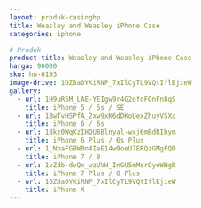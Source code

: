 ```yaml
---
layout: produk-casinghp
title: Weasley and Weasley iPhone Case
categories: iphone

# Produk
product-title: Weasley and Weasley iPhone Case
harga: 90000
sku: hn-0193
image-drive: 1OZ8a0YKiRNP_7xIlCyTL9VQtIflEjieW
gallery:
  - url: 1H9uR5M_LAE-YEIgw9r4G2ofoFGnFn8qS
    title: iPhone 5 / 5s / SE
  - url: 18wTvHSPfA_2xw9xK6dDKoUexZhuyVSXx
    title: iPhone 6 / 6s
  - url: 18kz0WqXzIHQU8Blnyal-wxj6mBdRIhym
    title: iPhone 6 Plus / 6s Plus
  - url: 1_NbaFGBW0n4IaE14w9oeU7ERQzGMgFQD
    title: iPhone 7 / 8
  - url: 1vZdb-dvQx_wzUVH_InGU5mMsrOyeWHgR
    title: iPhone 7 Plus / 8 Plus
  - url: 1OZ8a0YKiRNP_7xIlCyTL9VQtIflEjieW
    title: iPhone X
---
```

